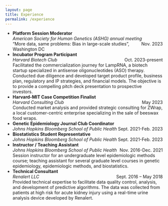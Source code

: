 ```yaml
---
layout: page
title: Experience
permalink: /experience
---
```


- **Platform Session Moderator**<br/>
*American Society for Human Genetics (ASHG) annual meeting*	    <span style="float:right;">Nov. 2023</span><br/>
“More data, same problems: Bias in large-scale studies”, Washington DC
- **Incubator Program Participant**<br/>
*Harvard Biotech Club* 	<span style="float:right;">Oct. 2023-present</span><br/>
Facilitated the commercialization journey for LampRNA, a biotech startup specialized in antisense oligonucleotides (ASO) therapy. Conducted due diligence and developed target product profile, business plan, regulatory and IP strategies, and financial models. The objective is to provide a compelling pitch deck presentation to prospective investors.
- **Harvard-MIT Case Competition Finalist**<br/>
*Harvard Consulting Club*   	<span style="float:right;">May 2023</span><br/>
Conducted market analysis and provided strategic consulting for ZWrap, a local customer-centric enterprise specializing in the sale of beeswax food wraps.
- **Genetic Epidemiology Journal Club Coordinator**<br/>
*Johns Hopkins Bloomberg School of Public Health*	<span style="float:right;">Sept. 2021-Feb. 2023</span><br/>
- **Biostatistics Student Representative**<br/>
*Johns Hopkins Bloomberg School of Public Health* 		<span style="float:right;">Sept. 2021-Feb. 2023</span><br/>
- **Instructor / Teaching Assistant**<br/>
*Johns Hopkins Bloomberg School of Public Health* 	<span style="float:right;">Nov. 2016-Dec. 2021</span><br/>
Session instructor for an undergraduate level epidemiologic methods course; teaching assistant for several graduate level courses in genetic epidemiology, epidemiologic methods, and biostatistics.
- **Technical Consultant**<br/>
*Renalert LLC* <span style="float:right;">Sept. 2016 – May 2018</span><br/>
Provided technical expertise to facilitate data quality control, analysis, and development of predictive algorithms. The data was collected from patients at high risk for acute kidney injury using a real-time urine analysis device developed by Renalert.

